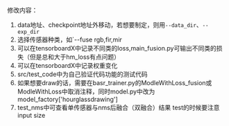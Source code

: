 修改内容：

1. data地址、checkpoint地址外移动，若想要制定，则用`--data_dir`、`--exp_dir`
2. 选择传感器种类，如`--fuse rgb,fir,mir
3. 可以在tensorboardX中记录不同类的loss,main_fusion.py可输出不同类的损失（但是总和大于hm_loss有点问题）
4. 可以在tensorboardX中记录权重变化
5. src/test_code中为自己验证代码功能的测试代码
6. 如果想要draw的话，需要在basr_trainer.py的ModleWithLoss_fusion或ModleWithLoss中取消注释，同时model.py中改为model_factory['hourglassdrawing']
7. test_nms中可查看单传感器与nms后融合（双融合）结果
test的时候要注意input size